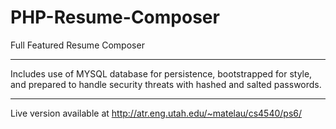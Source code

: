 PHP-Resume-Composer
===================

Full Featured Resume Composer 

------------------------------
Includes use of MYSQL database for persistence, bootstrapped for style, and prepared to handle security threats with hashed and salted passwords.

--------------------------------
Live version available at http://atr.eng.utah.edu/~matelau/cs4540/ps6/
